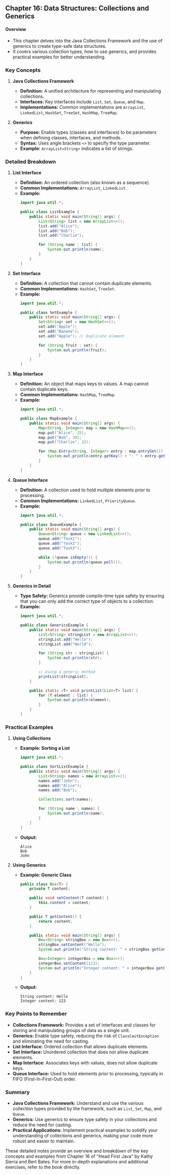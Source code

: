 ## Chapter 16: Data Structures: Collections and Generics

#### Overview
- This chapter delves into the Java Collections Framework and the use of generics to create type-safe data structures.
- It covers various collection types, how to use generics, and provides practical examples for better understanding.

### Key Concepts

1. **Java Collections Framework**
   - **Definition:** A unified architecture for representing and manipulating collections.
   - **Interfaces:** Key interfaces include `List`, `Set`, `Queue`, and `Map`.
   - **Implementations:** Common implementations are `ArrayList`, `LinkedList`, `HashSet`, `TreeSet`, `HashMap`, `TreeMap`.

2. **Generics**
   - **Purpose:** Enable types (classes and interfaces) to be parameters when defining classes, interfaces, and methods.
   - **Syntax:** Uses angle brackets `<>` to specify the type parameter.
   - **Example:** `ArrayList<String>` indicates a list of strings.

### Detailed Breakdown

1. **List Interface**
   - **Definition:** An ordered collection (also known as a sequence).
   - **Common Implementations:** `ArrayList`, `LinkedList`.
   - **Example:**
     ```java
     import java.util.*;

     public class ListExample {
         public static void main(String[] args) {
             List<String> list = new ArrayList<>();
             list.add("Alice");
             list.add("Bob");
             list.add("Charlie");

             for (String name : list) {
                 System.out.println(name);
             }
         }
     }
     ```

2. **Set Interface**
   - **Definition:** A collection that cannot contain duplicate elements.
   - **Common Implementations:** `HashSet`, `TreeSet`.
   - **Example:**
     ```java
     import java.util.*;

     public class SetExample {
         public static void main(String[] args) {
             Set<String> set = new HashSet<>();
             set.add("Apple");
             set.add("Banana");
             set.add("Apple"); // Duplicate element

             for (String fruit : set) {
                 System.out.println(fruit);
             }
         }
     }
     ```

3. **Map Interface**
   - **Definition:** An object that maps keys to values. A map cannot contain duplicate keys.
   - **Common Implementations:** `HashMap`, `TreeMap`.
   - **Example:**
     ```java
     import java.util.*;

     public class MapExample {
         public static void main(String[] args) {
             Map<String, Integer> map = new HashMap<>();
             map.put("Alice", 25);
             map.put("Bob", 30);
             map.put("Charlie", 22);

             for (Map.Entry<String, Integer> entry : map.entrySet()) {
                 System.out.println(entry.getKey() + ": " + entry.getValue());
             }
         }
     }
     ```

4. **Queue Interface**
   - **Definition:** A collection used to hold multiple elements prior to processing.
   - **Common Implementations:** `LinkedList`, `PriorityQueue`.
   - **Example:**
     ```java
     import java.util.*;

     public class QueueExample {
         public static void main(String[] args) {
             Queue<String> queue = new LinkedList<>();
             queue.add("Task1");
             queue.add("Task2");
             queue.add("Task3");

             while (!queue.isEmpty()) {
                 System.out.println(queue.poll());
             }
         }
     }
     ```

5. **Generics in Detail**
   - **Type Safety:** Generics provide compile-time type safety by ensuring that you can only add the correct type of objects to a collection.
   - **Example:**
     ```java
     import java.util.*;

     public class GenericsExample {
         public static void main(String[] args) {
             List<String> stringList = new ArrayList<>();
             stringList.add("Hello");
             stringList.add("World");

             for (String str : stringList) {
                 System.out.println(str);
             }

             // Using a generic method
             printList(stringList);
         }

         public static <T> void printList(List<T> list) {
             for (T element : list) {
                 System.out.println(element);
             }
         }
     }
     ```

### Practical Examples

1. **Using Collections**
   - **Example: Sorting a List**
     ```java
     import java.util.*;

     public class SortListExample {
         public static void main(String[] args) {
             List<String> names = new ArrayList<>();
             names.add("John");
             names.add("Alice");
             names.add("Bob");

             Collections.sort(names);

             for (String name : names) {
                 System.out.println(name);
             }
         }
     }
     ```
   - **Output:**
     ```
     Alice
     Bob
     John
     ```

2. **Using Generics**
   - **Example: Generic Class**
     ```java
     public class Box<T> {
         private T content;

         public void setContent(T content) {
             this.content = content;
         }

         public T getContent() {
             return content;
         }

         public static void main(String[] args) {
             Box<String> stringBox = new Box<>();
             stringBox.setContent("Hello");
             System.out.println("String content: " + stringBox.getContent());

             Box<Integer> integerBox = new Box<>();
             integerBox.setContent(123);
             System.out.println("Integer content: " + integerBox.getContent());
         }
     }
     ```
   - **Output:**
     ```
     String content: Hello
     Integer content: 123
     ```

### Key Points to Remember

- **Collections Framework:** Provides a set of interfaces and classes for storing and manipulating groups of data as a single unit.
- **Generics:** Enable type safety, reducing the risk of `ClassCastException` and eliminating the need for casting.
- **List Interface:** Ordered collection that allows duplicate elements.
- **Set Interface:** Unordered collection that does not allow duplicate elements.
- **Map Interface:** Associates keys with values, does not allow duplicate keys.
- **Queue Interface:** Used to hold elements prior to processing, typically in FIFO (First-In-First-Out) order.

### Summary

- **Java Collections Framework:** Understand and use the various collection types provided by the framework, such as `List`, `Set`, `Map`, and `Queue`.
- **Generics:** Use generics to ensure type safety in your collections and reduce the need for casting.
- **Practical Applications:** Implement practical examples to solidify your understanding of collections and generics, making your code more robust and easier to maintain.

These detailed notes provide an overview and breakdown of the key concepts and examples from Chapter 16 of "Head First Java" by Kathy Sierra and Bert Bates. For more in-depth explanations and additional exercises, refer to the book directly.